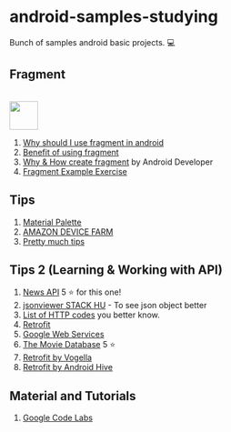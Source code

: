# android-samples-studying
Bunch of samples android basic projects. :computer:

## Fragment
<br> <img height="50" src="https://user-images.githubusercontent.com/5640478/28806348-d49e7af4-7645-11e7-8fa7-aaed12a191af.png"> </br>

1. [Why should I use fragment in android](https://stackoverflow.com/questions/13756999/why-should-i-use-fragment-in-android)
2. [Benefit of using fragment](https://stackoverflow.com/questions/8617696/what-is-the-benefit-of-using-fragments-in-android-rather-than-views)
3. [Why & How create fragment](https://developer.android.com/training/basics/fragments/index.html) by Android Developer
4. [Fragment Example Exercise](https://www.raywenderlich.com/149112/android-fragments-tutorial-introduction)


## Tips
1. [Material Palette](https://www.materialpalette.com/)
2. [AMAZON DEVICE FARM](https://aws.amazon.com/device-farm/)
3. [Pretty much tips](https://riggaroo.co.za/resources-getting-started-android-development/) 

## Tips 2 (Learning & Working with API)
1. [News API](https://newsapi.org) 5 :star: for this one!
2. [jsonviewer STACK HU](http://jsonviewer.stack.hu/) - To see json object better
3. [List of HTTP codes](https://en.wikipedia.org/wiki/List_of_HTTP_status_codes) you better know.
4. [Retrofit](http://square.github.io/retrofit/)
5. [Google Web Services](https://developers.google.com/places/web-service/)
6. [The Movie Database](https://developers.themoviedb.org/3/getting-started) 5 :star:
7. [Retrofit by Vogella](http://www.vogella.com/tutorials/Retrofit/article.html#retrofit)
8. [Retrofit by Android Hive](https://www.androidhive.info/2016/05/android-working-with-retrofit-http-library/)

## Material and Tutorials
1. [Google Code Labs](https://codelabs.developers.google.com/)


